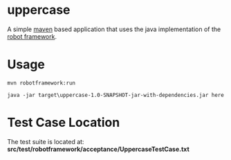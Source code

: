 # uppercase
A simple [maven](https://maven.apache.org/) based application that uses the java implementation of the [robot framework](www.robotframework.org).

# Usage

```
mvn robotframework:run
```

```
java -jar target\uppercase-1.0-SNAPSHOT-jar-with-dependencies.jar here
```

# Test Case Location
The test suite is located at: **src/test/robotframework/acceptance/UppercaseTestCase.txt**

